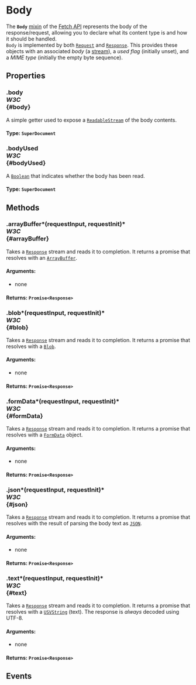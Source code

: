 # Body

<div class='overview'><span class="seoSummary">The <strong><code>Body</code></strong> <a href="/en-US/docs/Glossary/mixin">mixin</a> of the <a href="/en-US/docs/Web/API/Fetch_API">Fetch API</a> represents the body of the response/request, allowing you to declare what its content type is and how it should be handled.</span></div>

<div class='overview'><code>Body</code> is implemented by both <a href="/en-US/docs/Web/API/Request"><code>Request</code></a> and <a href="/en-US/docs/Web/API/Response"><code>Response</code></a>. This provides these objects with an associated <dfn>body</dfn> (a <a href="/en-US/docs/Web/API/Streams_API">stream</a>), a <dfn>used flag</dfn> (initially unset), and a <dfn>MIME type</dfn> (initially the empty byte sequence).</div>

## Properties

### .body <div class="specs"><i>W3C</i></div> {#body}

A simple getter used to expose a <a href="/en-US/docs/Web/API/ReadableStream"><code>ReadableStream</code></a> of the body contents.

#### **Type**: `SuperDocument`

### .bodyUsed <div class="specs"><i>W3C</i></div> {#bodyUsed}

A <a href="/en-US/docs/Web/JavaScript/Reference/Global_Objects/Boolean"><code>Boolean</code></a> that indicates whether the body has been read.

#### **Type**: `SuperDocument`

## Methods

### .arrayBuffer*(requestInput, requestInit)* <div class="specs"><i>W3C</i></div> {#arrayBuffer}

Takes a <a href="/en-US/docs/Web/API/Response"><code>Response</code></a> stream and reads it to completion. It returns a promise that resolves with an <a href="/en-US/docs/Web/JavaScript/Reference/Global_Objects/ArrayBuffer"><code>ArrayBuffer</code></a>.

#### **Arguments**:


 - none

#### **Returns**: `Promise<Response>`

### .blob*(requestInput, requestInit)* <div class="specs"><i>W3C</i></div> {#blob}

Takes a <a href="/en-US/docs/Web/API/Response"><code>Response</code></a> stream and reads it to completion. It returns a promise that resolves with a <a href="/en-US/docs/Web/API/Blob"><code>Blob</code></a>.

#### **Arguments**:


 - none

#### **Returns**: `Promise<Response>`

### .formData*(requestInput, requestInit)* <div class="specs"><i>W3C</i></div> {#formData}

Takes a <a href="/en-US/docs/Web/API/Response"><code>Response</code></a> stream and reads it to completion. It returns a promise that resolves with a <a href="/en-US/docs/Web/API/FormData"><code>FormData</code></a> object.

#### **Arguments**:


 - none

#### **Returns**: `Promise<Response>`

### .json*(requestInput, requestInit)* <div class="specs"><i>W3C</i></div> {#json}

Takes a <a href="/en-US/docs/Web/API/Response"><code>Response</code></a> stream and reads it to completion. It returns a promise that resolves with the result of parsing the body text as <a href="/en-US/docs/Web/JavaScript/Reference/Global_Objects/JSON"><code>JSON</code></a>.

#### **Arguments**:


 - none

#### **Returns**: `Promise<Response>`

### .text*(requestInput, requestInit)* <div class="specs"><i>W3C</i></div> {#text}

Takes a <a href="/en-US/docs/Web/API/Response"><code>Response</code></a> stream and reads it to completion. It returns a promise that resolves with a <a href="/en-US/docs/Web/API/USVString"><code>USVString</code></a> (text). The response is <em>always</em> decoded using UTF-8.

#### **Arguments**:


 - none

#### **Returns**: `Promise<Response>`

## Events
